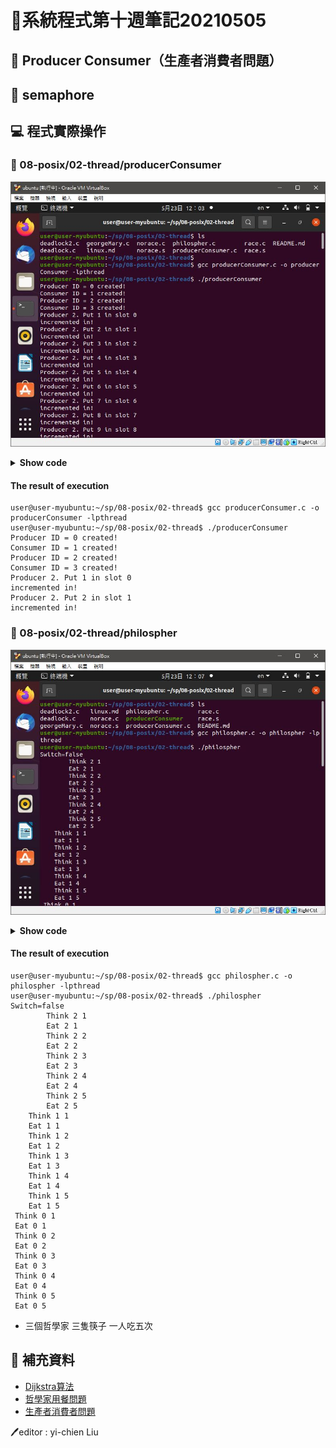 # 📝系統程式第十週筆記20210505
## 📖 Producer Consumer（生產者消費者問題）
## 📖 semaphore
## 💻 程式實際操作
### 🔗 08-posix/02-thread/producerConsumer 
![](pic/producerConsumer.JPG)
<details>
  <summary><b>Show code</b></summary>

  ```
#include <stdio.h>
#include <pthread.h>
#include <semaphore.h>
#include <stdlib.h>

void *producer (void *) ;
void *consumer(void *) ;
sem_t empty, full, mutex ;

int buffer[10] /*note extra long space!*/ ;
int ID[10] ;
int in = 0 ; int out = 0 ;
int BUFFER_SIZE = 10 ;
int nextProduced = 0 ;

int main() {
    int i ;
    pthread_t TID[10] ;

    sem_init(&empty, 0, 10) ;
    sem_init(&full, 0, 0) ;
    sem_init(&mutex, 0, 1) ;

    for(i = 0; i < 10; i++) {
        ID[i] = i ;
        buffer[i] = -1 ;
    }

    //for(i = 0; i < 5000; i += 2) {
        pthread_create(&TID[0], NULL, producer, (void *) &ID[0]) ;
        printf("Producer ID = %d created!\n", 0) ;
        pthread_create(&TID[1], NULL, consumer, (void *) &ID[1]) ;
        printf("Consumer ID = %d created!\n", 1) ;

        pthread_create(&TID[2], NULL, producer, (void *) &ID[2]) ;
        printf("Producer ID = %d created!\n", 2) ;
        pthread_create(&TID[3], NULL, consumer, (void *) &ID[3]) ;
        printf("Consumer ID = %d created!\n", 3) ;
    //}

    for(i = 0; i < 10 ; i++) {
        pthread_join(TID[i], NULL) ;
    }
}

void *producer(void *Boo) {
    int *ptr;
    int ID;
    ptr = (int *) Boo;
    ID = *ptr;
    while (1) {
        nextProduced++; //Producing Integers
        /* Check to see if Overwriting unread slot */
        sem_wait(&empty);
        sem_wait(&mutex);

        if (buffer[in] != -1) {
            printf("Synchronization Error: Producer %d Just overwrote %d from Slot %d\n", ID, buffer[in], in);
            exit(0);
        }

        /* Looks like we are OK */
        buffer[in] = nextProduced;
        printf("Producer %d. Put %d in slot %d\n", ID, nextProduced, in);
        in = (in + 1) % BUFFER_SIZE;
        printf("incremented in!\n");

        sem_post(&mutex);
        sem_post(&full);
    }
 }

void *consumer (void *Boo) {
    static int nextConsumed = 0 ;
    int *ptr ;
    int ID ;
    ptr = (int *) Boo ;
    ID = *ptr ;
    while (1) {
        sem_wait(&full);
        sem_wait(&mutex);

        nextConsumed = buffer[out];
        /*Check to make sure we did not read from an empty slot*/
        if (nextConsumed == -1) {
            printf("Synch Error: Consumer %d Just Read from empty slot %d\n", ID, out) ;
            exit(0) ;
        }
        /* We must be OK */
        printf("Consumer %d Just consumed item %d from slot %d\n", ID, nextConsumed, out) ;
        buffer[out] = -1 ;
        out = (out + 1) % BUFFER_SIZE;

        sem_post(&mutex);
        sem_post(&empty);
    }
}
  ```
</details>

#### The result of execution
```
user@user-myubuntu:~/sp/08-posix/02-thread$ gcc producerConsumer.c -o producerConsumer -lpthread
user@user-myubuntu:~/sp/08-posix/02-thread$ ./producerConsumer
Producer ID = 0 created!
Consumer ID = 1 created!
Producer ID = 2 created!
Consumer ID = 3 created!
Producer 2. Put 1 in slot 0
incremented in!
Producer 2. Put 2 in slot 1
incremented in!
```

### 🔗 08-posix/02-thread/philospher 
![](pic/philospher.JPG)<details>
  <summary><b>Show code</b></summary>

  ```
#include <stdio.h>
#include <pthread.h>
#include <semaphore.h>
typedef	enum { False=0, True=1 } bool ;

#define N 5 /* Number of times each philosopher tries to eat */
#define P 3 /* Number of philosophers */

sem_t Room;
sem_t Fork[P];
bool Switch ;

void *tphilosopher(void *ptr) {
    int i, k = *((int *) ptr);
    for(i = 1; i <= N; i++) {
        printf("%*cThink %d %d\n", k*4, ' ', k, i);
        if(Switch) {
            sem_wait(&Room) ;
        }
        sem_wait(&Fork[k]) ;
        sem_wait(&Fork[(k+1) % P]) ;
        printf("%*cEat %d %d\n", k*4, ' ', k, i);
        sem_post(&Fork[k]) ;
        sem_post(&Fork[(k+1) % P]) ;
        if(Switch) {
            sem_post(&Room) ;
        }
    }
    pthread_exit(0);
}

int main(int argc, char * argv[]) {
    int i, targ[P];
    pthread_t thread[P];
    sem_init(&Room, 0, P-1);    
    Switch = (argc > 1); /* Room semaphore on/off */
    printf("Switch=%s\n",(Switch?"true":"false"));
    for(i=0;i<P;i++) {
        sem_init(&Fork[i], 0, 1);    
    }
    for(i=0;i<P;i++) {
        targ[i] = i;
        pthread_create(&thread[i], NULL, &tphilosopher,(void *) &targ[i]);
    }
    for(i=0;i<P;i++) {
        pthread_join(thread[i], NULL);
    }
    for(i=0;i<P;i++) {
        sem_destroy(&Fork[i]);
    }
    sem_destroy(&Room);
    return 0;
}
  ```
</details>

#### The result of execution
```
user@user-myubuntu:~/sp/08-posix/02-thread$ gcc philospher.c -o philospher -lpthread
user@user-myubuntu:~/sp/08-posix/02-thread$ ./philospher 
Switch=false
        Think 2 1
        Eat 2 1
        Think 2 2
        Eat 2 2
        Think 2 3
        Eat 2 3
        Think 2 4
        Eat 2 4
        Think 2 5
        Eat 2 5
    Think 1 1
    Eat 1 1
    Think 1 2
    Eat 1 2
    Think 1 3
    Eat 1 3
    Think 1 4
    Eat 1 4
    Think 1 5
    Eat 1 5
 Think 0 1
 Eat 0 1
 Think 0 2
 Eat 0 2
 Think 0 3
 Eat 0 3
 Think 0 4
 Eat 0 4
 Think 0 5
 Eat 0 5
```
* 三個哲學家 三隻筷子 一人吃五次

## 📖 補充資料
* [Dijkstra算法](http://nthucad.cs.nthu.edu.tw/~yyliu/personal/nou/04ds/dijkstra.html)
* [哲學家用餐問題](https://zh.wikipedia.org/wiki/%E5%93%B2%E5%AD%A6%E5%AE%B6%E5%B0%B1%E9%A4%90%E9%97%AE%E9%A2%98)
* [生產者消費者問題](https://zh.wikipedia.org/wiki/%E7%94%9F%E4%BA%A7%E8%80%85%E6%B6%88%E8%B4%B9%E8%80%85%E9%97%AE%E9%A2%98?fbclid=IwAR1QCqhZ57x1X0UI1wZsPfEDrQlEwkw3l8CbZW5XTkWiKOeZKoZnKluhzxM)


🖊️editor : yi-chien Liu


